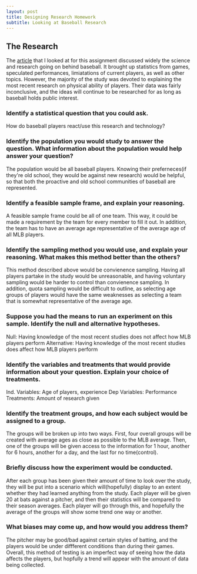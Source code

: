 ```yaml
---
layout: post
title: Designing Research Homework
subtitle: Looking at Baseball Research
---
```

## The Research

 The [article](https://www.nature.com/articles/s41598-017-18565-7) that I looked at for this assignment discussed widely the science and research going on behind baseball. It brought up statistics from games, speculated performances, limiatations of current players, as well as other topics. However, the majority of the study was devoted to explaining the most recent research on physical ability of players. Their data was fairly inconclusive, and the ideas will continue to be researched for as long as baseball holds public interest.

### Identify a statistical question that you could ask.

 How do baseball players react/use this research and technology?

### Identify the population you would study to answer the question. What information about the population would help answer your question?

 The population would be all baseball players. Knowing their preferneces(if they're old school, they would be against new research) would be helpful, so that both the proactive and old school communities of baseball are represented.

### Identify a feasible sample frame, and explain your reasoning.

 A feasible sample frame could be all of one team. This way, it could be made a requirement by the team for every member to fill it out. In addition, the team has to have an average age representative of the average age of all MLB players.

### Identify the sampling method you would use, and explain your reasoning. What makes this method better than the others?

 This method described above would be convienence sampling. Having all players partake in the study would be unreasonable, and having voluntary sampling would be harder to control than convienence sampling. In addition, quota sampling would be difficult to outline, as selecting age groups of players would have the same weaknesses as selecting a team that is somewhat representative of the average age.

### Suppose you had the means to run an experiment on this sample. Identify the null and alternative hypotheses.

 Null: Having knowledge of the most recent studies does not affect how MLB players perform
 Alternative: Having knowledge of the most recent studies does affect how MLB players perform

### Identify the variables and treatments that would provide information about your question. Explain your choice of treatments.

 Ind. Variables: Age of players, experience
 Dep Variables: Performance
 Treatments: Amount of research given

### Identify the treatment groups, and how each subject would be assigned to a group.

 The groups will be broken up into two ways. First, four overall groups will be created with average ages as close as possible to the MLB average. Then, one of the groups will be given access to the information for 1 hour, another for 6 hours, another for a day, and the last for no time(control). 

### Briefly discuss how the experiment would be conducted.

 After each group has been given their amount of time to look over the study, they will be put into a scenario which will(hopefully) display to an extent whether they had learned anything from the study. Each player will be given 20 at bats against a pitcher, and then their statistics will be compared to their season averages. Each player will go through this, and hopefully the average of the groups will show some trend one way or another.

### What biases may come up, and how would you address them?

 The pitcher may be good/bad against certain styles of batting, and the players would be under diffferent conditions than during their games. Overall, this method of testing is an imperfect way of seeing how the data affects the players, but hopfully a trend will appear with the amount of data being collected.
